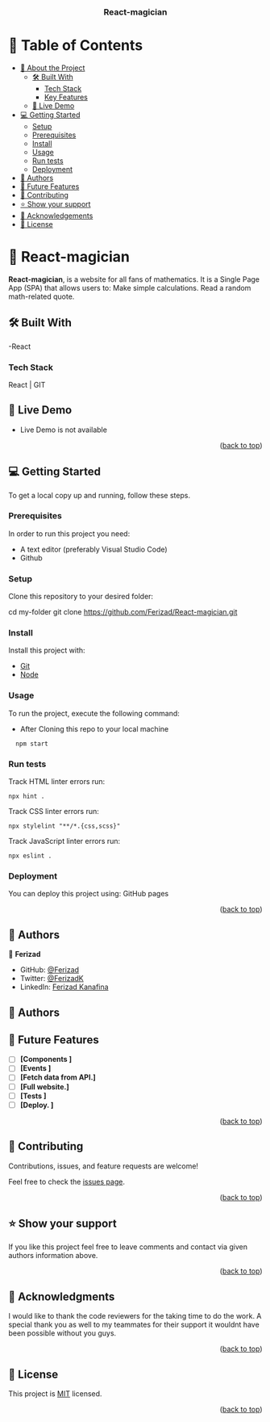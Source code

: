 <a name="readme-top"></a>

<div align="center">
 
  <h3><b>React-magician</b></h3>

</div>

<!-- TABLE OF CONTENTS -->

# 📗 Table of Contents

- [📖 About the Project](#about-project)
  - [🛠 Built With](#built-with)
    - [Tech Stack](#tech-stack)
    - [Key Features](#key-features)
  - [🚀 Live Demo](#live-demo)
- [💻 Getting Started](#getting-started)
  - [Setup](#setup)
  - [Prerequisites](#prerequisites)
  - [Install](#install)
  - [Usage](#usage)
  - [Run tests](#run-tests)
  - [Deployment](#triangular_flag_on_post-deployment)
- [👥 Authors](#authors)
- [🔭 Future Features](#future-features)
- [🤝 Contributing](#contributing)
- [⭐️ Show your support](#support)
- [🙏 Acknowledgements](#acknowledgements)
- [📝 License](#license)

<!-- PROJECT DESCRIPTION -->

# 📖 React-magician <a name="about-project"></a>

**React-magician**, is a website for all fans of mathematics. It is a Single Page App (SPA) that allows users to:
Make simple calculations.
Read a random math-related quote.

## 🛠 Built With <a name="built-with">
-React</a>

### Tech Stack <a name="tech-stack"></a>

React | GIT



## 🚀 Live Demo <a name="live-demo"></a>

- Live Demo is not available

<p align="right">(<a href="#readme-top">back to top</a>)</p>


## 💻 Getting Started <a name="getting-started"></a>

To get a local copy up and running, follow these steps.

### Prerequisites

In order to run this project you need:

- A text editor (preferably Visual Studio Code)
- Github

### Setup

Clone this repository to your desired folder:

cd my-folder
  git clone https://github.com/Ferizad/React-magician.git


### Install

Install this project with:

  -  [Git](https://git-scm.com/downloads)
  -  [Node](https://nodejs.org/en/download/)

### Usage

To run the project, execute the following command:
- After Cloning this repo to your local machine

```
  npm start
```


### Run tests

Track HTML linter errors run:
```
npx hint .
```
Track CSS linter errors run:
```
npx stylelint "**/*.{css,scss}"
```
Track JavaScript linter errors run:
```
npx eslint .
```
### Deployment
You can deploy this project using:
GitHub pages

<p align="right">(<a href="#readme-top">back to top</a>)</p>

<!-- AUTHORS -->

## 👥 Authors <a name="authors"></a>

👤 **Ferizad**

- GitHub: [@Ferizad](https://github.com/Ferizad)
- Twitter: [@FerizadK](https://twitter.com/FerizadK)
- LinkedIn: [Ferizad Kanafina](https://www.linkedin.com/in/ferizad-kanafina-b41061253/)

## 👥 Authors <a name="authors"></a>

<!-- FUTURE FEATURES -->

## 🔭 Future Features <a name="future-features"></a>

- [ ] **[Components ]**
- [ ] **[Events ]**
- [ ] **[Fetch data from API.]**
- [ ] **[Full website.]**
- [ ] **[Tests ]**
- [ ] **[Deploy. ]**

<p align="right">(<a href="#readme-top">back to top</a>)</p>

## 🤝 Contributing <a name="contributing"></a>

Contributions, issues, and feature requests are welcome!

Feel free to check the [issues page](../../issues/).

<p align="right">(<a href="#readme-top">back to top</a>)</p>

## ⭐️ Show your support <a name="support"></a>

If you like this project feel free to leave comments and contact via given authors information above.

<p align="right">(<a href="#readme-top">back to top</a>)</p>

## 🙏 Acknowledgments <a name="acknowledgements"></a>
I would like to thank the code reviewers for the taking time to do the work. A special thank you as well to my teammates for their support it wouldnt have been possible without you guys.

<p align="right">(<a href="#readme-top">back to top</a>)</p>

## 📝 License <a name="license"></a>

This project is [MIT](./LICENSE) licensed.

<p align="right">(<a href="#readme-top">back to top</a>)</p>